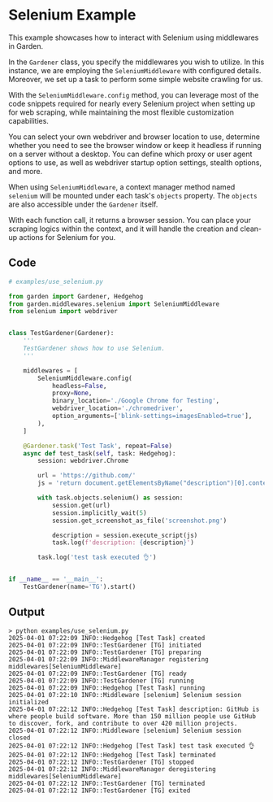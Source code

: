 Selenium Example
====

This example showcases how to interact with Selenium using middlewares in Garden.

In the `Gardener` class, you specify the middlewares you wish to utilize. In this instance, we are employing the `SeleniumMiddleware` with configured details. Moreover, we set up a task to perform some simple website crawling for us.

With the `SeleniumMiddleware.config` method, you can leverage most of the code snippets required for nearly every Selenium project when setting up for web scraping, while maintaining the most flexible customization capabilities.

You can select your own webdriver and browser location to use, determine whether you need to see the browser window or keep it headless if running on a server without a desktop. You can define which proxy or user agent options to use, as well as webdriver startup option settings, stealth options, and more.

When using `SeleniumMiddleware`, a context manager method named `selenium` will be mounted under each task's `objects` property. The `objects` are also accessible under the `Gardener` itself.

With each function call, it returns a browser session. You can place your scraping logics within the context, and it will handle the creation and clean-up actions for Selenium for you.

## Code

```python
# examples/use_selenium.py

from garden import Gardener, Hedgehog
from garden.middlewares.selenium import SeleniumMiddleware
from selenium import webdriver


class TestGardener(Gardener):
    '''
    TestGardener shows how to use Selenium.
    '''

    middlewares = [
        SeleniumMiddleware.config(
            headless=False,
            proxy=None,
            binary_location='./Google Chrome for Testing',
            webdriver_location='./chromedriver',
            option_arguments=['blink-settings=imagesEnabled=true'],
        ),
    ]

    @Gardener.task('Test Task', repeat=False)
    async def test_task(self, task: Hedgehog):
        session: webdriver.Chrome

        url = 'https://github.com/'
        js = 'return document.getElementsByName("description")[0].content'

        with task.objects.selenium() as session:
            session.get(url)
            session.implicitly_wait(5)
            session.get_screenshot_as_file('screenshot.png')

            description = session.execute_script(js)
            task.log(f'description: {description}')

        task.log('test task executed 👌')


if __name__ == '__main__':
    TestGardener(name='TG').start()

```

## Output

```log
> python examples/use_selenium.py
2025-04-01 07:22:09 INFO::Hedgehog [Test Task] created
2025-04-01 07:22:09 INFO::TestGardener [TG] initiated
2025-04-01 07:22:09 INFO::TestGardener [TG] preparing
2025-04-01 07:22:09 INFO::MiddlewareManager registering middlewares[SeleniumMiddleware]
2025-04-01 07:22:09 INFO::TestGardener [TG] ready
2025-04-01 07:22:09 INFO::TestGardener [TG] running
2025-04-01 07:22:09 INFO::Hedgehog [Test Task] running
2025-04-01 07:22:10 INFO::Middleware [selenium] Selenium session initialized
2025-04-01 07:22:12 INFO::Hedgehog [Test Task] description: GitHub is where people build software. More than 150 million people use GitHub to discover, fork, and contribute to over 420 million projects.
2025-04-01 07:22:12 INFO::Middleware [selenium] Selenium session closed
2025-04-01 07:22:12 INFO::Hedgehog [Test Task] test task executed 👌
2025-04-01 07:22:12 INFO::Hedgehog [Test Task] terminated
2025-04-01 07:22:12 INFO::TestGardener [TG] stopped
2025-04-01 07:22:12 INFO::MiddlewareManager deregistering middlewares[SeleniumMiddleware]
2025-04-01 07:22:12 INFO::TestGardener [TG] terminated
2025-04-01 07:22:12 INFO::TestGardener [TG] exited
```
